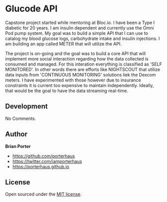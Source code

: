 # Glucode API

Capstone project started while mentoring at Bloc.io. I have been a Type I diabetic for 20 years. I am insulin dependent and currently use the Omni Pod pump system. My goal was to build a simple API that I can use to catalog my blood glucose logs, carbohydrate intake and insulin injections. I am building an app called METER that will utilize the API.

The project is on-going and the goal was to build a core API that will implement more social interaction regarding how the data collected is consumed and managed. For this interation everything is classified as 'SELF MONITORED'. In other words there are efforts like NIGHTSCOUT that utilize data inputs from 'CONTINUOUS MONITORING' solutions liek the Dexcom meters. I have experimented with those however due to insurance constraints it is current too expensive to maintain independently. Ideally, that would be the goal to have the data streaming real-time. 

## Development

No Comments.


## Author

**Brian Porter**
- <https://github.com/porterhaus>
- <https://twitter.com/iamporterhaus>
- <https://porterhaus.github.io>

## License

Open sourced under the [MIT license](LICENSE.md).
